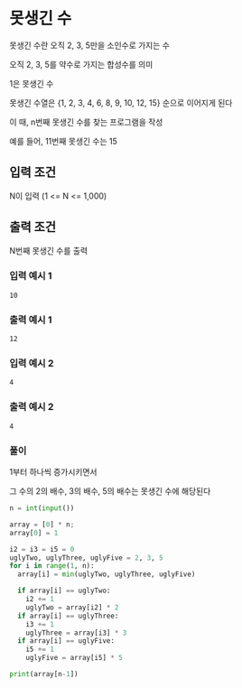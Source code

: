 # 못생긴 수

못생긴 수란 오직 2, 3, 5만을 소인수로 가지는 수

오직 2, 3, 5를 약수로 가지는 합성수를 의미

1은 못생긴 수

못생긴 수열은 {1, 2, 3, 4, 6, 8, 9, 10, 12, 15} 순으로 이어지게 된다

이 때, n번째 못생긴 수를 찾는 프로그램을 작성

예를 들어, 11번째 못생긴 수는 15

## 입력 조건

N이 입력 (1 <=  N <= 1,000)

## 출력 조건

N번째 못생긴 수를 출력

### 입력 예시 1
```
10
```

### 출력 예시 1
```
12
```

### 입력 예시 2
```
4
```

### 출력 예시 2
```
4
```

### 풀이

1부터 하나씩 증가시키면서

그 수의 2의 배수, 3의 배수, 5의 배수는 못생긴 수에 해당된다

```python
n = int(input())

array = [0] * n;
array[0] = 1

i2 = i3 = i5 = 0
uglyTwo, uglyThree, uglyFive = 2, 3, 5
for i in range(1, n):
  array[i] = min(uglyTwo, uglyThree, uglyFive)

  if array[i] == uglyTwo:
    i2 += 1
    uglyTwo = array[i2] * 2
  if array[i] == uglyThree:
    i3 += 1
    uglyThree = array[i3] * 3
  if array[i] == uglyFive:
    i5 += 1
    uglyFive = array[i5] * 5

print(array[n-1])

```